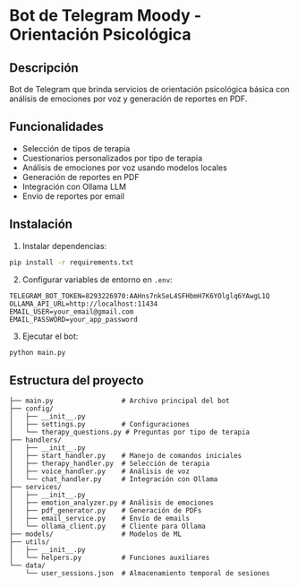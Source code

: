 # Bot de Telegram Moody - Orientación Psicológica

## Descripción
Bot de Telegram que brinda servicios de orientación psicológica básica con análisis de emociones por voz y generación de reportes en PDF.

## Funcionalidades
- Selección de tipos de terapia
- Cuestionarios personalizados por tipo de terapia
- Análisis de emociones por voz usando modelos locales
- Generación de reportes en PDF
- Integración con Ollama LLM
- Envío de reportes por email

## Instalación

1. Instalar dependencias:
```bash
pip install -r requirements.txt
```

2. Configurar variables de entorno en `.env`:
```
TELEGRAM_BOT_TOKEN=8293226970:AAHns7nkSeL4SFHbmH7K6YOlglq6YAwgL1Q
OLLAMA_API_URL=http://localhost:11434
EMAIL_USER=your_email@gmail.com
EMAIL_PASSWORD=your_app_password
```

3. Ejecutar el bot:
```bash
python main.py
```

## Estructura del proyecto
```
├── main.py                 # Archivo principal del bot
├── config/
│   ├── __init__.py
│   ├── settings.py         # Configuraciones
│   └── therapy_questions.py # Preguntas por tipo de terapia
├── handlers/
│   ├── __init__.py
│   ├── start_handler.py    # Manejo de comandos iniciales
│   ├── therapy_handler.py  # Selección de terapia
│   ├── voice_handler.py    # Análisis de voz
│   └── chat_handler.py     # Integración con Ollama
├── services/
│   ├── __init__.py
│   ├── emotion_analyzer.py # Análisis de emociones
│   ├── pdf_generator.py    # Generación de PDFs
│   ├── email_service.py    # Envío de emails
│   └── ollama_client.py    # Cliente para Ollama
├── models/                 # Modelos de ML
├── utils/
│   ├── __init__.py
│   └── helpers.py          # Funciones auxiliares
└── data/
    └── user_sessions.json  # Almacenamiento temporal de sesiones
```
